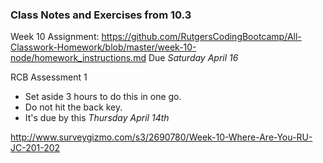 ### Class Notes and Exercises from 10.3

Week 10 Assignment:
https://github.com/RutgersCodingBootcamp/All-Classwork-Homework/blob/master/week-10-node/homework_instructions.md Due *Saturday April 16*

RCB Assessment 1
- Set aside 3 hours to do this in one go.
- Do not hit the back key.
- It's due by this *Thursday April 14th*

http://www.surveygizmo.com/s3/2690780/Week-10-Where-Are-You-RU-JC-201-202
